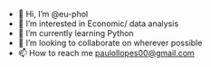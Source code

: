 - 👋 Hi, I’m @eu-phol
- 👀 I’m interested in Economic/ data analysis
- 🌱 I’m currently learning Python
- 💞️ I’m looking to collaborate on wherever possible
- 📫 How to reach me paulollopes00@gmail.com

<!---
eu-phol/eu-phol is a ✨ special ✨ repository because its `README.md` (this file) appears on your GitHub profile.
You can click the Preview link to take a look at your changes.
--->
